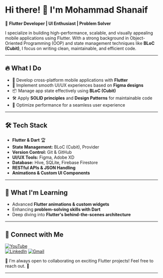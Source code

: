 # Hi there! 👋 I'm Mohammad Shanaif

🚀 **Flutter Developer | UI Enthusiast | Problem Solver**

I specialize in building high-performance, scalable, and visually appealing mobile applications using Flutter. With a strong background in Object-Oriented Programming (OOP) and state management techniques like **BLoC (Cubit)**, I focus on writing clean, maintainable, and efficient code.

---

## 🔥 **What I Do**
- 🌟 Develop cross-platform mobile applications with **Flutter**
- 🎨 Implement smooth UI/UX experiences based on **Figma designs**
- 📦 Manage app state effectively using **BLoC (Cubit)**
- 🛠 Apply **SOLID principles** and **Design Patterns** for maintainable code
- 📱 Optimize performance for a seamless user experience

---

## 🛠 **Tech Stack**
- **Flutter & Dart** 🏆
- **State Management:** BLoC (Cubit), Provider
- **Version Control:** Git & GitHub
- **UI/UX Tools:** Figma, Adobe XD
- **Database:** Hive, SQLite, Firebase Firestore
- **RESTful APIs & JSON Handling**
- **Animations & Custom UI Components**

---

## 📌 **What I'm Learning**
- Advanced **Flutter animations & custom widgets**
- Enhancing **problem-solving skills with Dart**
- Deep diving into **Flutter's behind-the-scenes architecture**

---

## 🔗 **Connect with Me**
[![YouTube](https://img.shields.io/badge/YouTube-MK--Pro-red?style=for-the-badge&logo=youtube)](https://www.youtube.com/@MK-Pro-wx3yl)  
[![LinkedIn](https://img.shields.io/badge/LinkedIn-Mohammed%20Shanaif-blue?style=for-the-badge&logo=linkedin)](https://www.linkedin.com/in/mohammed-shaneaf/)
[![Gmail](https://img.shields.io/badge/Email-mohammedshaneaf@gmail.com-D14836?style=for-the-badge&logo=gmail&logoColor=white)](mailto:mohammedshaneaf@gmail.com)


💬 I'm always open to collaborating on exciting Flutter projects! Feel free to reach out. 🚀

---


